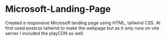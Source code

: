 # Microsoft-Landing-Page
Created a responsive Microsoft landing page using HTML, tailwind CSS. 
At first used postcss tailwind to make the webpage but as it only runs on vite server I included the playCDN as well.
